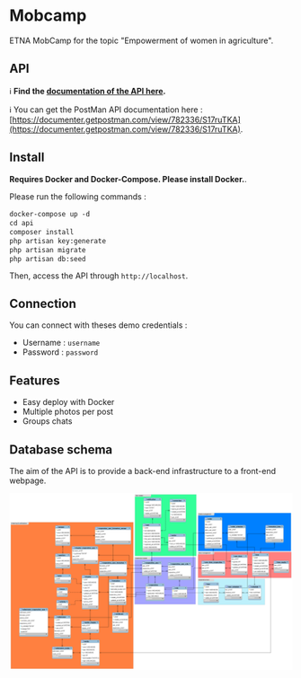 # Mobcamp
ETNA MobCamp for the topic "Empowerment of women in agriculture".

## API

:information_source: **Find the [documentation of the API here](./api).**

:information_source: You can get the PostMan API documentation here : [https://documenter.getpostman.com/view/782336/S17ruTKA](https://documenter.getpostman.com/view/782336/S17ruTKA).

## Install

**Requires Docker and Docker-Compose. Please install Docker.**.

Please run the following commands :

```
docker-compose up -d
cd api
composer install
php artisan key:generate
php artisan migrate
php artisan db:seed
```

Then, access the API through `http://localhost`.

## Connection

You can connect with theses demo credentials :

- Username : `username`
- Password : `password`

## Features

- Easy deploy with Docker
- Multiple photos per post
- Groups chats

## Database schema

The aim of the API is to provide a back-end infrastructure to a front-end webpage.
<p align="center">

![Database schema](./database.png)

</p>